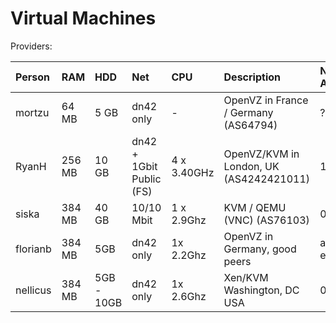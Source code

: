 # Virtual Machines

Providers:

| Person        | RAM     | HDD   | Net        | CPU         | Description                | No. Available
|:------------- |:------  |:----- |:---------- |:----------  |:-------------------------- |:--------------------------|
| mortzu        | 64 MB   | 5 GB  | dn42 only  | -           | OpenVZ in France / Germany (AS64794) |?|
| RyanH         | 256 MB | 10 GB | dn42 + 1Gbit Public (FS) | 4 x 3.40GHz | OpenVZ/KVM in London, UK (AS4242421011) |12|
|siska 	        | 384 MB  | 40 GB | 10/10 Mbit | 1 x 2.9Ghz  | KVM / QEMU (VNC) (AS76103) | 0 |
|florianb       | 384 MB  | 5GB   | dn42 only  | 1x 2.2Ghz   | OpenVZ in Germany, good peers | always enough
|nellicus       | 384 MB  | 5GB - 10GB   | dn42 only  | 1x 2.6Ghz   | Xen/KVM Washington, DC USA | 0